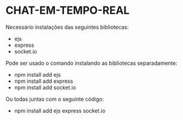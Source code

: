 # CHAT-EM-TEMPO-REAL

Necessário instalações das seguintes bibliotecas:
- ejs
- express
- socket.io

Pode ser usado o comando instalando as bibliotecas separadamente:
- npm install add ejs
- npm install add express
- npm install add socket.io

Ou todas juntas com o seguinte código:
- npm install add ejs express socket.io
